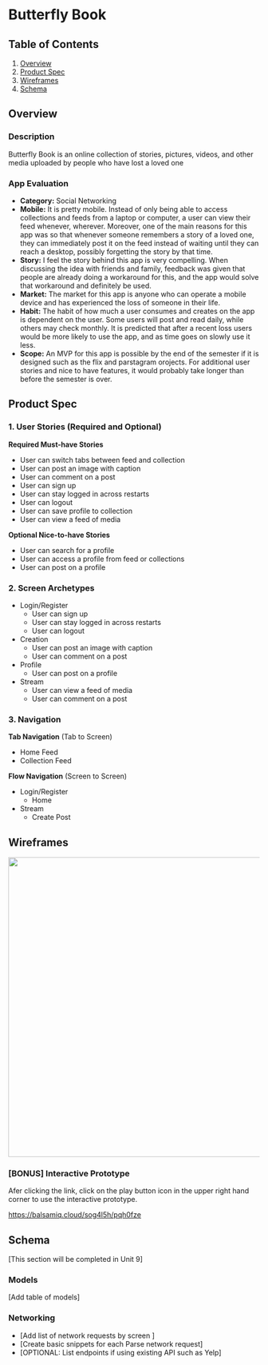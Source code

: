# Butterfly Book

## Table of Contents
1. [Overview](#Overview)
1. [Product Spec](#Product-Spec)
1. [Wireframes](#Wireframes)
2. [Schema](#Schema)

## Overview
### Description
Butterfly Book is an online collection of stories, pictures, videos, and other media uploaded by people who have lost a loved one

### App Evaluation
- **Category:** Social Networking
- **Mobile:** It is pretty mobile. Instead of only being able to access collections and feeds from a laptop or computer, a user can view their feed whenever, wherever. Moreover, one of the main reasons for this app was so that whenever someone remembers a story of a loved one, they can immediately post it on the feed instead of waiting until they can reach a desktop, possibly forgetting the story by that time.
- **Story:** I feel the story behind this app is very compelling. When discussing the idea with friends and family, feedback was given that people are already doing a workaround for this, and the app would solve that workaround and definitely be used. 
- **Market:** The market for this app is anyone who can operate a mobile device and has experienced the loss of someone in their life.
- **Habit:** The habit of how much a user consumes and creates on the app is dependent on the user. Some users will post and read daily, while others may check monthly. It is predicted that after a recent loss users would be more likely to use the app, and as time goes on slowly use it less.
- **Scope:** An MVP for this app is possible by the end of the semester if it is designed such as the flix and parstagram orojects. For additional user stories and nice to have features, it would probably take longer than before the semester is over.

## Product Spec

### 1. User Stories (Required and Optional)

**Required Must-have Stories**

* User can switch tabs between feed and collection
* User can post an image with caption
* User can comment on a post
* User can sign up 
* User can stay logged in across restarts
* User can logout
* User can save profile to collection
* User can view a feed of media

**Optional Nice-to-have Stories**

* User can search for a profile
* User can access a profile from feed or collections
* User can post on a profile

### 2. Screen Archetypes

* Login/Register
   * User can sign up
   * User can stay logged in across restarts
   * User can logout
* Creation
   * User can post an image with caption
   * User can comment on a post
* Profile
   * User can post on a profile
* Stream
   * User can view a feed of media
   * User can comment on a post

### 3. Navigation

**Tab Navigation** (Tab to Screen)

* Home Feed
* Collection Feed

**Flow Navigation** (Screen to Screen)

* Login/Register
   * Home
* Stream 
   * Create Post

## Wireframes
<img src="https://i.imgur.com/w5c4ENZ.jpg" width=600>


### [BONUS] Interactive Prototype
Afer clicking the link, click on the play button icon in the upper right hand corner to use the interactive prototype. 

https://balsamiq.cloud/sog4l5h/pqh0fze

## Schema 
[This section will be completed in Unit 9]
### Models
[Add table of models]
### Networking
- [Add list of network requests by screen ]
- [Create basic snippets for each Parse network request]
- [OPTIONAL: List endpoints if using existing API such as Yelp]
